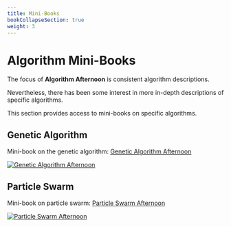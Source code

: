 ```yaml
---
title: Mini-Books
bookCollapseSection: true
weight: 3
---
```


# Algorithm Mini-Books

The focus of **Algorithm Afternoon** is consistent algorithm descriptions.

Nevertheless, there has been some interest in more in-depth descriptions of specific algorithms.

This section provides access to mini-books on specific algorithms.


## Genetic Algorithm

Mini-book on the genetic algorithm: [Genetic Algorithm Afternoon](/books/genetic_algorithm)

[![Genetic Algorithm Afternoon](/book_ga_cover.png)](/books/genetic_algorithm)


## Particle Swarm

Mini-book on particle swarm: [Particle Swarm Afternoon](/books/particle_swarm)

[![Particle Swarm Afternoon](/book_pso_cover.png)](/books/particle_swarm)